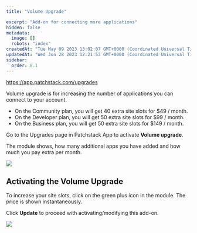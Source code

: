 ```yaml
---
title: "Volume Upgrade"

excerpt: "Add-on for connecting more applications"
hidden: false
metadata: 
  image: []
  robots: "index"
createdAt: "Tue May 09 2023 13:02:07 GMT+0000 (Coordinated Universal Time)"
updatedAt: "Wed Jun 28 2023 12:21:53 GMT+0000 (Coordinated Universal Time)"
sidebar:
  order: 8.1
---
```

<https://app.patchstack.com/upgrades>

Volume upgrade is for increasing the number of applications you can connect to your account.

- On the Community plan, you will get 40 extra site slots for $49 / month.
- On the Developer plan, you will get 50 extra site slots for $99 / month.
- On the Business plan, you will get 50 extra site slots for $149 / month.

Go to the Upgrades page in Patchstack App to activate **Volume upgrade**.

The module shows, how many additional apps you have added and how much you pay extra per month.

![](@images/771598c-small-Patchstack_volume_upgrade.png)

## Activating the Volume Upgrade

To increase your site slots, click on the green plus icon in the module. 
The price is shown instantaneously.

Click **Update** to proceed with activating/modifying this add-on.

![](@images/890124c-small-Patchstack_volume_upgrade_adding.png)
